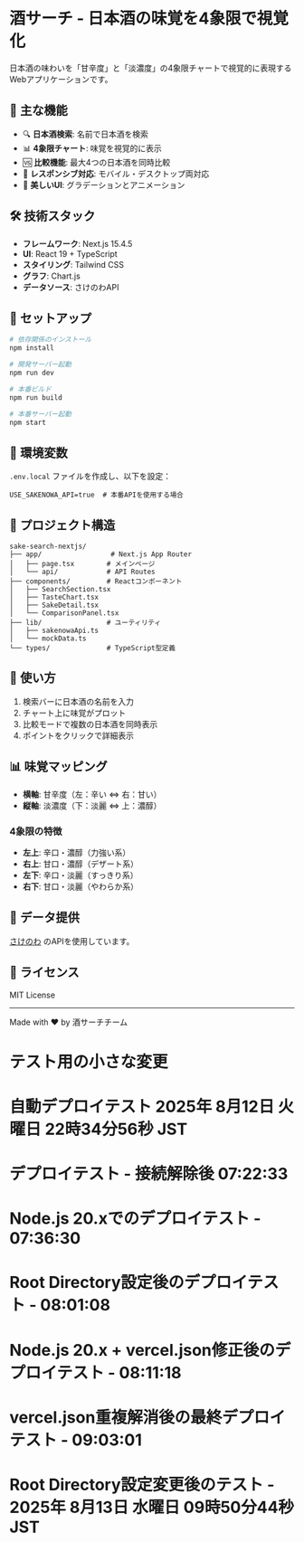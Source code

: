 # 酒サーチ - 日本酒の味覚を4象限で視覚化

日本酒の味わいを「甘辛度」と「淡濃度」の4象限チャートで視覚的に表現するWebアプリケーションです。

## 🌟 主な機能

- 🔍 **日本酒検索**: 名前で日本酒を検索
- 📊 **4象限チャート**: 味覚を視覚的に表示
- 🆚 **比較機能**: 最大4つの日本酒を同時比較
- 📱 **レスポンシブ対応**: モバイル・デスクトップ両対応
- 🎨 **美しいUI**: グラデーションとアニメーション

## 🛠 技術スタック

- **フレームワーク**: Next.js 15.4.5
- **UI**: React 19 + TypeScript
- **スタイリング**: Tailwind CSS
- **グラフ**: Chart.js
- **データソース**: さけのわAPI

## 🚀 セットアップ

```bash
# 依存関係のインストール
npm install

# 開発サーバー起動
npm run dev

# 本番ビルド
npm run build

# 本番サーバー起動
npm start
```

## 📝 環境変数

`.env.local` ファイルを作成し、以下を設定：

```
USE_SAKENOWA_API=true  # 本番APIを使用する場合
```

## 📁 プロジェクト構造

```
sake-search-nextjs/
├── app/                 # Next.js App Router
│   ├── page.tsx        # メインページ
│   └── api/            # API Routes
├── components/         # Reactコンポーネント
│   ├── SearchSection.tsx
│   ├── TasteChart.tsx
│   ├── SakeDetail.tsx
│   └── ComparisonPanel.tsx
├── lib/                # ユーティリティ
│   ├── sakenowaApi.ts
│   └── mockData.ts
└── types/              # TypeScript型定義
```

## 🎯 使い方

1. 検索バーに日本酒の名前を入力
2. チャート上に味覚がプロット
3. 比較モードで複数の日本酒を同時表示
4. ポイントをクリックで詳細表示

## 📊 味覚マッピング

- **横軸**: 甘辛度（左：辛い ⇔ 右：甘い）
- **縦軸**: 淡濃度（下：淡麗 ⇔ 上：濃醇）

### 4象限の特徴

- **左上**: 辛口・濃醇（力強い系）
- **右上**: 甘口・濃醇（デザート系）
- **左下**: 辛口・淡麗（すっきり系）
- **右下**: 甘口・淡麗（やわらか系）

## 🤝 データ提供

[さけのわ](https://sakenowa.com) のAPIを使用しています。

## 📄 ライセンス

MIT License

---

Made with ❤️ by 酒サーチチーム
# テスト用の小さな変更
# 自動デプロイテスト 2025年 8月12日 火曜日 22時34分56秒 JST
# デプロイテスト - 接続解除後 07:22:33
# Node.js 20.xでのデプロイテスト - 07:36:30
# Root Directory設定後のデプロイテスト - 08:01:08
# Node.js 20.x + vercel.json修正後のデプロイテスト - 08:11:18
# vercel.json重複解消後の最終デプロイテスト - 09:03:01
# Root Directory設定変更後のテスト - 2025年 8月13日 水曜日 09時50分44秒 JST
